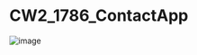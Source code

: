 # CW2_1786_ContactApp

![image](https://github.com/phamcaosang/CW2_1786_ContactApp/assets/94583357/6379a9e3-37d2-4e3c-9661-86c7fbc7118e)
